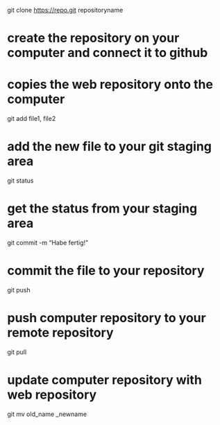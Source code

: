 git clone https://repo.git repositoryname
# create the repository on your computer and connect it to github
# copies the web repository onto the computer

git add file1, file2
# add the new file to your git staging area

git status
# get the status from your staging area

git commit -m “Habe fertig!” 
# commit the file to your repository

git push
# push computer repository to your remote repository

git pull
# update computer repository with web repository

git mv old_name _newname